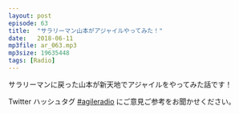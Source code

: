 ```yaml
---
layout: post
episode: 63
title:  "サラリーマン山本がアジャイルやってみた！"
date:   2018-06-11
mp3file: ar_063.mp3
mp3size: 19635448
tags: [Radio]
---
```


サラリーマンに戻った山本が新天地でアジャイルをやってみた話です！

Twitter ハッシュタグ [#agileradio](https://twitter.com/intent/tweet?hashtags=agileradio) にご意見ご参考をお聞かせください。

